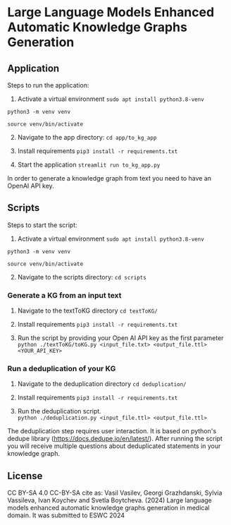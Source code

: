 # Large Language Models Enhanced Automatic Knowledge Graphs Generation

## Application
Steps to run the application:

1. Activate a virtual environment
`
sudo apt install python3.8-venv
`

`
python3 -m venv venv
`

`
source venv/bin/activate
`

2. Navigate to the app directory:
`
cd app/to_kg_app
`

3. Install requirements 
`
pip3 install -r requirements.txt
`

4. Start the application
`
streamlit run to_kg_app.py
`

In order to generate a knowledge graph from text you need to have an OpenAI API key. 

## Scripts
Steps to start the script:

1. Activate a virtual environment
`
sudo apt install python3.8-venv
`

`
python3 -m venv venv
`

`
source venv/bin/activate
`

2. Navigate to the scripts directory:
`
cd scripts
`

### Generate a KG from an input text 

1. Navigate to the textToKG directory
`
cd textToKG/
`

2. Install requirements 
`
pip3 install -r requirements.txt
`

3. Run the script by providing your Open AI API key as the first parameter
`
python ./textToKG/toKG.py <input_file.txt> <output_file.ttl> <YOUR_API_KEY> 
`


### Run a deduplication of your KG 
1. Navigate to the deduplication directory
`
cd deduplication/
`

2. Install requirements 
`
pip3 install -r requirements.txt
`

3. Run the deduplication script.  
`
python ./deduplication.py <input_file.ttl> <output_file.ttl>
`

The deduplication step requires user interaction. It is based on python's dedupe library (https://docs.dedupe.io/en/latest/). After running the script you will receive multiple questions about deduplicated statements in your knowledge graph. 


## License 
CC BY-SA 4.0
CC-BY-SA cite as:  Vasil Vasilev, Georgi Grazhdanski, Sylvia Vassileva, Ivan Koychev and Svetla Boytcheva. (2024) Large language models enhanced automatic knowledge graphs generation in medical domain. It was submitted to ESWC 2024